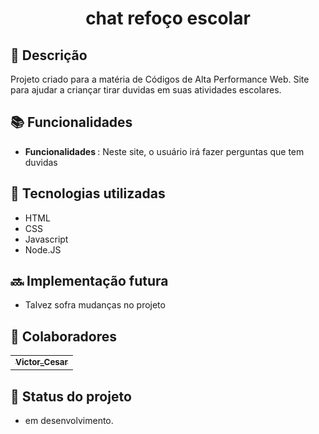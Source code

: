 <h1 align="center"> chat refoço escolar </h1>

## :memo: Descrição
Projeto criado para a matéria de Códigos de Alta Performance Web. Site para ajudar a criançar tirar duvidas em suas atividades escolares.

## :books: Funcionalidades
* <b>Funcionalidades </b>: Neste site, o usuário irá fazer perguntas que tem duvidas  

## :wrench: Tecnologias utilizadas
* HTML
* CSS
* Javascript
* Node.JS

## :soon: Implementação futura
* Talvez sofra mudanças no projeto

## :handshake: Colaboradores
<table>
  <tr>
    <td align="center">
      <a href="https://github.com/viictto">
        <sub>
          <b>Victor_Cesar</b>
        </sub>
      </a>
    </td>
  </tr>
</table>

## :dart: Status do projeto
* em desenvolvimento.


